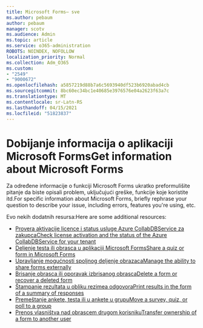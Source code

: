 ```yaml
---
title: Microsoft Forms– sve
ms.author: pebaum
author: pebaum
manager: scotv
ms.audience: Admin
ms.topic: article
ms.service: o365-administration
ROBOTS: NOINDEX, NOFOLLOW
localization_priority: Normal
ms.collection: Adm_O365
ms.custom:
- "2549"
- "9000672"
ms.openlocfilehash: a5857219d88b7a6c5693940df523b6920abad4cb
ms.sourcegitcommit: 8bc60ec34bc1e40685e3976576e04a2623f63a7c
ms.translationtype: MT
ms.contentlocale: sr-Latn-RS
ms.lasthandoff: 04/15/2021
ms.locfileid: "51823837"
---
```

# <a name="get-information-about-microsoft-forms"></a><span data-ttu-id="e55d1-102">Dobijanje informacija o aplikaciji Microsoft Forms</span><span class="sxs-lookup"><span data-stu-id="e55d1-102">Get information about Microsoft Forms</span></span>

<span data-ttu-id="e55d1-103">Za određene informacije o funkciji Microsoft Forms ukratko preformulišite pitanje da biste opisali problem, uključujući greške, funkcije koje koristite itd.</span><span class="sxs-lookup"><span data-stu-id="e55d1-103">For specific information about Microsoft Forms, briefly rephrase your question to describe your issue, including errors, features you're using, etc.</span></span> 

<span data-ttu-id="e55d1-104">Evo nekih dodatnih resursa:</span><span class="sxs-lookup"><span data-stu-id="e55d1-104">Here are some additional resources:</span></span>

- [<span data-ttu-id="e55d1-105">Provera aktivacije licence i status usluge Azure CollabDBService za zakupca</span><span class="sxs-lookup"><span data-stu-id="e55d1-105">Check license activation and the status of the Azure CollabDBService for your tenant</span></span>](https://support.office.com/article/Turn-off-or-turn-on-Microsoft-Forms-8dcbf3ab-f2d6-459a-b8be-8d9892132a43)
- [<span data-ttu-id="e55d1-106">Deljenje testa ili obrasca u aplikaciji Microsoft Forms</span><span class="sxs-lookup"><span data-stu-id="e55d1-106">Share a quiz or form in Microsoft Forms</span></span>](https://support.office.com/article/Share-a-form-to-collaborate-d5bb5cf0-8401-4c15-bb8c-8e108cd7e69b)
- [<span data-ttu-id="e55d1-107">Upravljanje mogućnosti spoljnog deljenje obrazaca</span><span class="sxs-lookup"><span data-stu-id="e55d1-107">Manage the ability to share forms externally</span></span>](https://support.office.com/article/set-up-microsoft-forms-cc52287a-4550-464d-9a1b-457bf9df2240?#PickTab=Configure)
- [<span data-ttu-id="e55d1-108">Brisanje obrasca ili oporavak izbrisanog obrasca</span><span class="sxs-lookup"><span data-stu-id="e55d1-108">Delete a form or recover a deleted form</span></span>](https://support.office.com/article/Delete-a-form-2207e468-ce1b-4c4a-a256-caf631d87af0)
- [<span data-ttu-id="e55d1-109">Štampanje rezultata u obliku rezimea odgovora</span><span class="sxs-lookup"><span data-stu-id="e55d1-109">Print results in the form of a summary of responses</span></span>](https://support.office.com/article/Print-a-form-22100b98-ba3c-41c1-9513-f76caca664fc)
- [<span data-ttu-id="e55d1-110">Premeštanje ankete, testa ili u ankete u grupu</span><span class="sxs-lookup"><span data-stu-id="e55d1-110">Move a survey, quiz, or poll to a group</span></span>](https://support.office.com/article/Transfer-ownership-of-a-form-921a6361-a4e5-44ea-bce9-c4ed63aa54b4)
- [<span data-ttu-id="e55d1-111">Prenos vlasništva nad obrascem drugom korisniku</span><span class="sxs-lookup"><span data-stu-id="e55d1-111">Transfer ownership of a form to another user</span></span>](https://support.office.com/article/Transfer-ownership-of-a-form-921a6361-a4e5-44ea-bce9-c4ed63aa54b4)